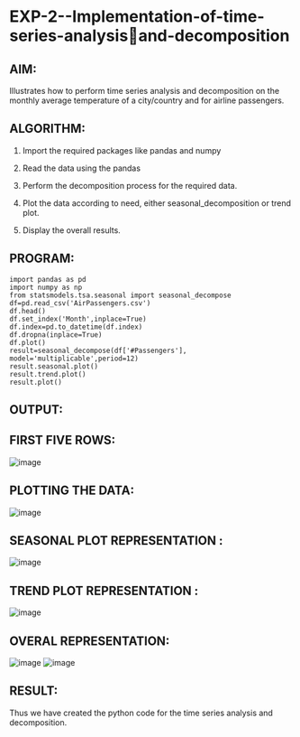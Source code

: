 # EXP-2--Implementation-of-time-series-analysisand-decomposition
## AIM:
Illustrates how to perform time series analysis and decomposition on the monthly average
temperature of a city/country and for airline passengers.
## ALGORITHM:

1. Import the required packages like pandas and numpy

2. Read the data using the pandas

3. Perform the decomposition process for the required data.

4. Plot the data according to need, either seasonal_decomposition or trend plot.

5. Display the overall results.
## PROGRAM:
```
import pandas as pd
import numpy as np
from statsmodels.tsa.seasonal import seasonal_decompose
df=pd.read_csv('AirPassengers.csv')
df.head()
df.set_index('Month',inplace=True)
df.index=pd.to_datetime(df.index)
df.dropna(inplace=True)
df.plot()
result=seasonal_decompose(df['#Passengers'], model='multiplicable',period=12)
result.seasonal.plot()
result.trend.plot()
result.plot()

```
## OUTPUT:
## FIRST FIVE ROWS:
![image](https://github.com/swethamohanraj/plementation-of-time-series-analysis-and-decomposition/assets/94228215/f551bfff-dca1-45fe-b927-763ed6bf8b0e)

## PLOTTING THE DATA:
![image](https://github.com/swethamohanraj/plementation-of-time-series-analysis-and-decomposition/assets/94228215/51a16859-c920-42f1-aa53-28bb97411a8b)

## SEASONAL PLOT REPRESENTATION :
![image](https://github.com/swethamohanraj/plementation-of-time-series-analysis-and-decomposition/assets/94228215/0a0a618b-6bbe-4dba-a7d3-ac0b699dce14)

## TREND PLOT REPRESENTATION :
![image](https://github.com/swethamohanraj/plementation-of-time-series-analysis-and-decomposition/assets/94228215/a441bdb8-0877-43fd-85b5-ab2d701bb4aa)

## OVERAL REPRESENTATION:
![image](https://github.com/swethamohanraj/plementation-of-time-series-analysis-and-decomposition/assets/94228215/364b8e2e-390b-4481-bd83-8dbd4696a03c)
![image](https://github.com/swethamohanraj/plementation-of-time-series-analysis-and-decomposition/assets/94228215/f62d2d61-a207-4cd7-8d9c-4716291dfa7f)

## RESULT:
Thus we have created the python code for the time series analysis and decomposition.
